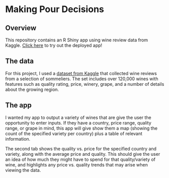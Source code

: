 # Making Pour Decisions

## Overview
This repository contains an R Shiny app using wine review data from Kaggle. [Click here](https://siobhanmccarter.shinyapps.io/wineapp/) to try out the deployed app!

## The data
For this project, I used a [dataset from Kaggle](https://www.kaggle.com/zynicide/wine-reviews/data) that collected wine reviews from a selection of sommeliers. The set includes over 120,000 wines with features such as quality rating, price, winery, grape, and a number of details about the growing region. 

## The app
I wanted my app to output a variety of wines that are give the user the opportunity to enter inputs. If they have a country, price range, quality range, or grape in mind, this app will give show them a map (showing the count of the specified variety per country) plus a table of relevant information. 

The second tab shows the quality vs. price for the specified country and variety, along with the average price and quality. This should give the user an idea of how much they might have to spend for that quality/variety of wine, and highlights any price vs. quality trends that may arise when viewing the data.
